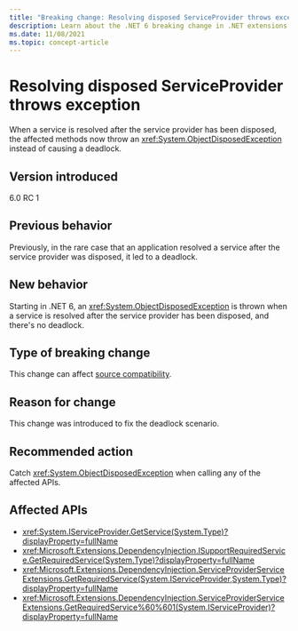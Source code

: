 ```yaml
---
title: "Breaking change: Resolving disposed ServiceProvider throws exception"
description: Learn about the .NET 6 breaking change in .NET extensions where resolving a disposed service provider throws an exception.
ms.date: 11/08/2021
ms.topic: concept-article
---
```

# Resolving disposed ServiceProvider throws exception

When a service is resolved after the service provider has been disposed, the affected methods now throw an <xref:System.ObjectDisposedException> instead of causing a deadlock.

## Version introduced

6.0 RC 1

## Previous behavior

Previously, in the rare case that an application resolved a service after the service provider was disposed, it led to a deadlock.

## New behavior

Starting in .NET 6, an <xref:System.ObjectDisposedException> is thrown when a service is resolved after the service provider has been disposed, and there's no deadlock.

## Type of breaking change

This change can affect [source compatibility](../../categories.md#source-compatibility).

## Reason for change

This change was introduced to fix the deadlock scenario.

## Recommended action

Catch <xref:System.ObjectDisposedException> when calling any of the affected APIs.

## Affected APIs

- <xref:System.IServiceProvider.GetService(System.Type)?displayProperty=fullName>
- <xref:Microsoft.Extensions.DependencyInjection.ISupportRequiredService.GetRequiredService(System.Type)?displayProperty=fullName>
- <xref:Microsoft.Extensions.DependencyInjection.ServiceProviderServiceExtensions.GetRequiredService(System.IServiceProvider,System.Type)?displayProperty=fullName>
- <xref:Microsoft.Extensions.DependencyInjection.ServiceProviderServiceExtensions.GetRequiredService%60%601(System.IServiceProvider)?displayProperty=fullName>
